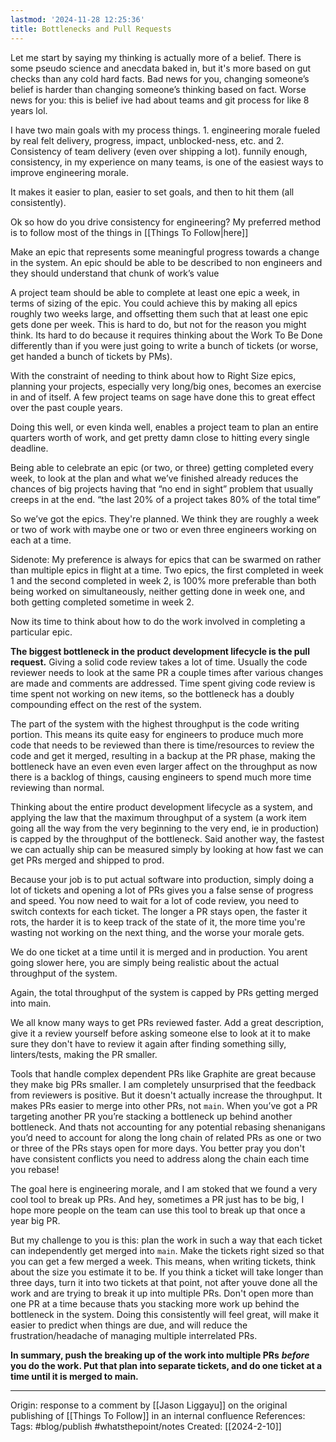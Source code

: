 ```yaml
---
lastmod: '2024-11-28 12:25:36'
title: Bottlenecks and Pull Requests
---
```


Let me start by saying my thinking is actually more of a belief. There is some pseudo science and anecdata baked in, but it's more based on gut checks than any cold hard facts. Bad news for you, changing someone’s belief is harder than changing someone’s thinking based on fact. Worse news for you: this is belief ive had about teams and git process for like 8 years lol.

I have two main goals with my process things. 1. engineering morale fueled by real felt delivery, progress, impact, unblocked-ness, etc. and 2. Consistency of team delivery (even over shipping a lot). funnily enough, consistency, in my experience on many teams, is one of the easiest ways to improve engineering morale.

It makes it easier to plan, easier to set goals, and then to hit them (all consistently).

Ok so how do you drive consistency for engineering? My preferred method is to follow most of the things in [[Things To Follow|here]]

Make an epic that represents some meaningful progress towards a change in the system. An epic should be able to be described to non engineers and they should understand that chunk of work’s value

A project team should be able to complete at least one epic a week, in terms of sizing of the epic. You could achieve this by making all epics roughly two weeks large, and offsetting them such that at least one epic gets done per week. This is hard to do, but not for the reason you might think. Its hard to do because it requires thinking about the Work To Be Done differently than if you were just going to write a bunch of tickets (or worse, get handed a bunch of tickets by PMs).

With the constraint of needing to think about how to Right Size epics, planning your projects, especially very long/big ones, becomes an exercise in and of itself. A few project teams on sage have done this to great effect over the past couple years.

Doing this well, or even kinda well, enables a project team to plan an entire quarters worth of work, and get pretty damn close to hitting every single deadline.

Being able to celebrate an epic (or two, or three) getting completed every week, to look at the plan and what we’ve finished already reduces the chances of big projects having that “no end in sight” problem that usually creeps in at the end. “the last 20% of a project takes 80% of the total time”

So we’ve got the epics. They're planned. We think they are roughly a week or two of work with maybe one or two or even three engineers working on each at a time.

Sidenote: My preference is always for epics that can be swarmed on rather than multiple epics in flight at a time. Two epics, the first completed in week 1 and the second completed in week 2, is 100% more preferable than both being worked on simultaneously, neither getting done in week one, and both getting completed sometime in week 2.

Now its time to think about how to do the work involved in completing a particular epic.

**The biggest bottleneck in the product development lifecycle is the pull request.** Giving a solid code review takes a lot of time. Usually the code reviewer needs to look at the same PR a couple times after various changes are made and comments are addressed. Time spent giving code review is time spent not working on new items, so the bottleneck has a doubly compounding effect on the rest of the system.

The part of the system with the highest throughput is the code writing portion. This means its quite easy for engineers to produce much more code that needs to be reviewed than there is time/resources to review the code and get it merged, resulting in a backup at the PR phase, making the bottleneck have an even even even larger affect on the throughput as now there is a backlog of things, causing engineers to spend much more time reviewing than normal.

Thinking about the entire product development lifecycle as a system, and applying the law that the maximum throughput of a system (a work item going all the way from the very beginning to the very end, ie in production) is capped by the throughput of the bottleneck. Said another way, the fastest we can actually ship can be measured simply by looking at how fast we can get PRs merged and shipped to prod.

Because your job is to put actual software into production, simply doing a lot of tickets and opening a lot of PRs gives you a false sense of progress and speed. You now need to wait for a lot of code review, you need to switch contexts for each ticket. The longer a PR stays open, the faster it rots, the harder it is to keep track of the state of it, the more time you're wasting not working on the next thing, and the worse your morale gets.

We do one ticket at a time until it is merged and in production. You arent going slower here, you are simply being realistic about the actual throughput of the system.

Again, the total throughput of the system is capped by PRs getting merged into main.

We all know many ways to get PRs reviewed faster. Add a great description, give it a review yourself before asking someone else to look at it to make sure they don't have to review it again after finding something silly, linters/tests, making the PR smaller.

Tools that handle complex dependent PRs like Graphite are great because they make big PRs smaller. I am completely unsurprised that the feedback from reviewers is positive. But it doesn't actually increase the throughput. It makes PRs easier to merge into other PRs, not `main`. When you’ve got a PR targeting another PR you’re stacking a bottleneck up behind another bottleneck. And thats not accounting for any potential rebasing shenanigans you’d need to account for along the long chain of related PRs as one or two or three of the PRs stays open for more days. You better pray you don't have consistent conflicts you need to address along the chain each time you rebase!

The goal here is engineering morale, and I am stoked that we found a very cool tool to break up PRs. And hey, sometimes a PR just has to be big, I hope more people on the team can use this tool to break up that once a year big PR.

But my challenge to you is this: plan the work in such a way that each ticket can independently get merged into `main`. Make the tickets right sized so that you can get a few merged a week. This means, when writing tickets, think about the size you estimate it to be. If you think a ticket will take longer than three days, turn it into two tickets at that point, not after youve done all the work and are trying to break it up into multiple PRs. Don't open more than one PR at a time because thats you stacking more work up behind the bottleneck in the system. Doing this consistently will feel great, will make it easier to predict when things are due, and will reduce the frustration/headache of managing multiple interrelated PRs.

**In summary, push the breaking up of the work into multiple PRs** _**before**_ **you do the work. Put that plan into separate tickets, and do one ticket at a time until it is merged to main.**


---
Origin: response to a comment by [[Jason Liggayu]] on the original publishing of [[Things To Follow]] in an internal confluence
References: 
Tags: #blog/publish #whatsthepoint/notes 
Created: [[2024-2-10]]